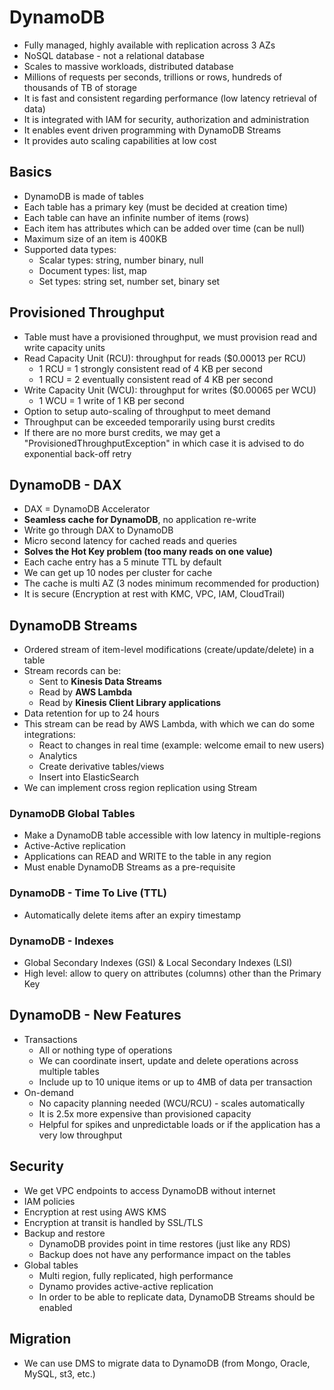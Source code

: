 # DynamoDB

- Fully managed, highly available with replication across 3 AZs
- NoSQL database - not a relational database
- Scales to massive workloads, distributed database
- Millions of requests per seconds, trillions or rows, hundreds of thousands of TB of storage
- It is fast and consistent regarding performance (low latency retrieval of data)
- It is integrated with IAM for security, authorization and administration
- It enables event driven programming with DynamoDB Streams
- It provides auto scaling capabilities at low cost

## Basics

- DynamoDB is made of tables
- Each table has a primary key (must be decided at creation time)
- Each table can have an infinite number of items (rows)
- Each item has attributes which can be added over time (can be null)
- Maximum size of an item is 400KB
- Supported data types:
    - Scalar types: string, number binary, null
    - Document types: list, map
    - Set types: string set, number set, binary set

## Provisioned Throughput

- Table must have a provisioned throughput, we must provision read and write capacity units
- Read Capacity Unit (RCU): throughput for reads ($0.00013 per RCU)
    - 1 RCU = 1 strongly consistent read of 4 KB per second
    - 1 RCU = 2 eventually consistent read of 4 KB per second
- Write Capacity Unit (WCU): throughput for writes ($0.00065 per WCU)
    - 1 WCU =  1 write of 1 KB per second
- Option to setup auto-scaling of throughput to meet demand
- Throughput can be exceeded temporarily using burst credits
- If there are no more burst credits, we may get a "ProvisionedThroughputException" in which case it is advised to do exponential back-off retry

## DynamoDB - DAX

- DAX = DynamoDB Accelerator
- **Seamless cache for DynamoDB**, no application re-write
- Write go through DAX to DynamoDB
- Micro second latency for cached reads and queries 
- **Solves the Hot Key problem (too many reads on one value)**
- Each cache entry has a 5 minute TTL by default
- We can get up 10 nodes per cluster for cache
- The cache is multi AZ (3 nodes minimum recommended for production)
- It is secure (Encryption at rest with KMC, VPC, IAM, CloudTrail)

## DynamoDB Streams

- Ordered stream of item-level modifications (create/update/delete) in a table
- Stream records can be:
    - Sent to **Kinesis Data Streams**
    - Read by **AWS Lambda**
    - Read by **Kinesis Client Library applications**
- Data retention for up to 24 hours
- This stream can be read by AWS Lambda, with which we can do some integrations:
    - React to changes in real time (example: welcome email to new users)
    - Analytics
    - Create derivative tables/views
    - Insert into ElasticSearch
- We can implement cross region replication using Stream

### DynamoDB Global Tables

- Make a DynamoDB table accessible with low latency in multiple-regions
- Active-Active replication
- Applications can READ and WRITE to the table in any region
- Must enable DynamoDB Streams as a pre-requisite

### DynamoDB - Time To Live (TTL)

- Automatically delete items after an expiry timestamp

### DynamoDB - Indexes

- Global Secondary Indexes (GSI) & Local Secondary Indexes (LSI)
- High level: allow to query on attributes (columns) other than the Primary Key

## DynamoDB - New Features

- Transactions
    - All or nothing type of operations
    - We can coordinate insert, update and delete operations across multiple tables
    - Include up to 10 unique items or up to 4MB of data per transaction
- On-demand
    - No capacity planning needed (WCU/RCU) - scales automatically
    - It is 2.5x more expensive than provisioned capacity
    - Helpful for spikes and unpredictable loads or if the application has a very low throughput

## Security

- We get VPC endpoints to access DynamoDB without internet
- IAM policies
- Encryption at rest using AWS KMS
- Encryption at transit is handled by SSL/TLS
- Backup and restore
    - DynamoDB provides point in time restores  (just like any RDS)
    - Backup does not have any performance impact on the tables
- Global tables
    - Multi region, fully replicated, high performance
    - Dynamo provides active-active replication
    - In order to be able to replicate data, DynamoDB Streams should be enabled

## Migration

- We can use DMS to migrate data to DynamoDB (from Mongo, Oracle, MySQL, st3, etc.)

